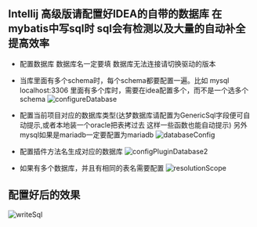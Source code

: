 ## Intellij 高级版请配置好IDEA的自带的数据库 在mybatis中写sql时 sql会有检测以及大量的自动补全 提高效率

- 配置数据库  数据库名一定要填  数据库无法连接请切换驱动的版本
- 当库里面有多个schema时，每个schema都要配置一遍。比如 mysql localhost:3306 里面有多个库时，需要在idea配置多个，而不是一个选多个schema 
![configureDatabase](http://myimages.brucege.com/configureDatabase.png)

- 配置当前项目对应的数据库类型(达梦数据库请配置为GenericSql字段便可自动提示,或者本地装一个oracle把表拷过去 这样一些函数也能自动提示) 另外mysql如果是mariadb一定要配置为mariadb
![databaseConfig](http://myimages.brucege.com/configDatabase.png)

- 配置插件方法名生成对应的数据库
![configPluginDatabase2](http://myimages.brucege.com/configPluginDatabase2.png)

- 如果有多个数据库，并且有相同的表名需要配置
![resolutionScope](http://myimages.brucege.com/resolutionScope.png)


## 配置好后的效果

![writeSql](http://myimages.brucege.com/writeSql.gif)

